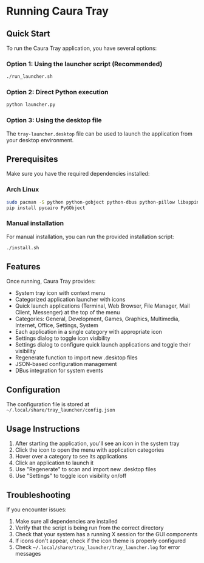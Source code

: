 # Running Caura Tray

## Quick Start

To run the Caura Tray application, you have several options:

### Option 1: Using the launcher script (Recommended)
```bash
./run_launcher.sh
```

### Option 2: Direct Python execution
```bash
python launcher.py
```

### Option 3: Using the desktop file
The `tray-launcher.desktop` file can be used to launch the application from your desktop environment.

## Prerequisites

Make sure you have the required dependencies installed:

### Arch Linux
```bash
sudo pacman -S python python-gobject python-dbus python-pillow libappindicator-gtk3
pip install pycairo PyGObject
```

### Manual installation
For manual installation, you can run the provided installation script:
```bash
./install.sh
```

## Features

Once running, Caura Tray provides:

- System tray icon with context menu
- Categorized application launcher with icons
- Quick launch applications (Terminal, Web Browser, File Manager, Mail Client, Messenger) at the top of the menu
- Categories: General, Development, Games, Graphics, Multimedia, Internet, Office, Settings, System
- Each application in a single category with appropriate icon
- Settings dialog to toggle icon visibility
- Settings dialog to configure quick launch applications and toggle their visibility
- Regenerate function to import new .desktop files
- JSON-based configuration management
- DBus integration for system events

## Configuration

The configuration file is stored at `~/.local/share/tray_launcher/config.json`

## Usage Instructions

1. After starting the application, you'll see an icon in the system tray
2. Click the icon to open the menu with application categories
3. Hover over a category to see its applications
4. Click an application to launch it
5. Use "Regenerate" to scan and import new .desktop files
6. Use "Settings" to toggle icon visibility on/off

## Troubleshooting

If you encounter issues:
1. Make sure all dependencies are installed
2. Verify that the script is being run from the correct directory
3. Check that your system has a running X session for the GUI components
4. If icons don't appear, check if the icon theme is properly configured
5. Check `~/.local/share/tray_launcher/tray_launcher.log` for error messages